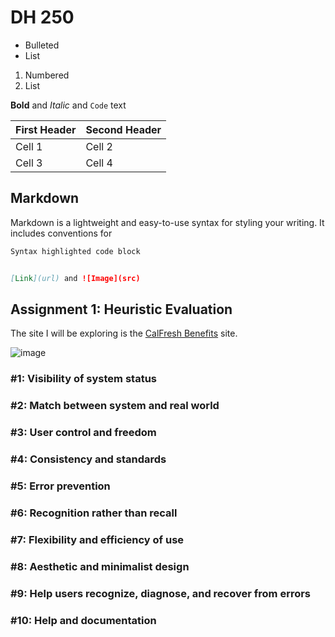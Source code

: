 # DH 250

- Bulleted
- List

1. Numbered
2. List

**Bold** and _Italic_ and `Code` text

First Header | Second Header
------------ | -------------
Cell 1 | Cell 2
Cell 3 | Cell 4

## Markdown

Markdown is a lightweight and easy-to-use syntax for styling your writing. It includes conventions for

```markdown
Syntax highlighted code block


[Link](url) and ![Image](src)
```
## Assignment 1: Heuristic Evaluation

The site I will be exploring is the [CalFresh Benefits](yourbenefits.laclrs.org) site. 

![image](https://user-images.githubusercontent.com/59932553/95818373-91971900-0cd8-11eb-9885-d6261200c6f4.png)


### #1: Visibility of system status
### #2: Match between system and real world
### #3: User control and freedom
### #4: Consistency and standards
### #5: Error prevention
### #6: Recognition rather than recall
### #7: Flexibility and efficiency of use
### #8: Aesthetic and minimalist design
### #9: Help users recognize, diagnose, and recover from errors
### #10: Help and documentation

